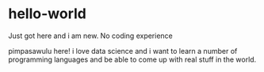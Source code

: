 # hello-world


Just got here and i am new. No coding experience


pimpasawulu here! i love data science and i want to learn a number of programming languages and be able to come up with real stuff in the world.
